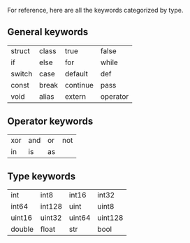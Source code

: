 For reference, here are all the keywords categorized by type.

## General keywords

|   |   |   |   | 
|---|---|---|---|
| struct | class | true | false |
| if | else | for | while |
| switch | case | default | def |
| const | break | continue | pass 
| void | alias | extern | operator |

## Operator keywords

|   |   |   |   |
|---|---|---|---|
| xor | and | or | not |
| in | is | as |

## Type keywords

|   |   |   |   | 
|---|---|---|---|
|int | int8 | int16 | int32 
| int64 | int128 | uint | uint8 |
| uint16 | uint32 | uint64 | uint128 |
| double | float | str | bool |
